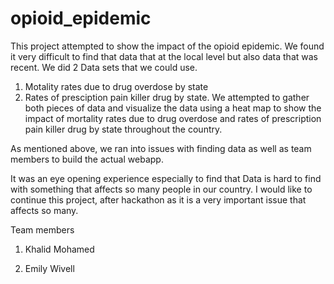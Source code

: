 # opioid_epidemic 
This project attempted to show the impact of the opioid epidemic. We found it very difficult to find that data that at the local level but also data that was recent. We did 2 Data sets that we could use. 

1. Motality rates due to drug overdose by state 
2. Rates of presciption pain killer drug by state. 
We attempted to gather both pieces of data and visualize the data using a heat map to show the impact of mortality rates due to drug overdose and rates of prescription pain killer drug by state throughout the country. 

As mentioned above, we ran into issues with finding data as well as team members to build the actual webapp. 

It was an eye opening experience especially to find that Data is hard to find with something that affects so many people in our country. I would like to continue this project, after hackathon as it is a very important issue that affects so many. 

Team members

1. Khalid Mohamed

2. Emily Wivell
